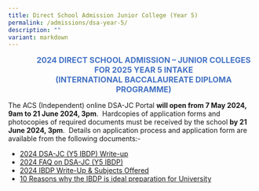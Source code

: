 ```yaml
---
title: Direct School Admission Junior College (Year 5)
permalink: /admissions/dsa-year-5/
description: ""
variant: markdown
---
```

<p align="center" style="margin-left: 36.0pt; text-align: center;" class="x_MsoNormal"><strong><span style="font-size: 12.0pt; color: #4472c4;">2024 DIRECT SCHOOL ADMISSION – JUNIOR COLLEGES</span></strong><br>
<strong><span style="font-size: 12.0pt; color: #4472c4;">FOR 2025 YEAR 5 INTAKE</span></strong><br>
<strong><span style="font-size: 12.0pt; color: #4472c4;">(INTERNATIONAL BACCALAUREATE DIPLOMA PROGRAMME)</span></strong></p>
<p>The ACS (Independent) online DSA-JC Portal <strong>will open from 7 May 2024, 9am to 21 June 2024, 3pm</strong>.&nbsp; Hardcopies of application forms and photocopies of required documents must be received by the school <strong>by 21 June 2024, 3pm</strong>.&nbsp; Details on application process and application form are available from the following documents:-&nbsp;</p>
<ul>
<li><a href="/files/2024_DSA_JC__Y5__Write_up.pdf">2024 DSA-JC (Y5 IBDP) Write-up</a></li>
<li><a href="/files/2024_FAQ_on_DSA_JC__Y5_.pdf">2024 FAQ on DSA-JC (Y5 IBDP)</a></li>
<li><a href="/files/2024_IBDP_Write_up_and__Subjects_Offered.pdf">2024 IBDP Write-Up &amp; Subjects Offered</a></li>
<li><a href="/files/10_reasons_why_IBDP_is_ideal_preparation_for_University1.pdf">10 Reasons why the IBDP is ideal preparation for University</a></li>
</ul>